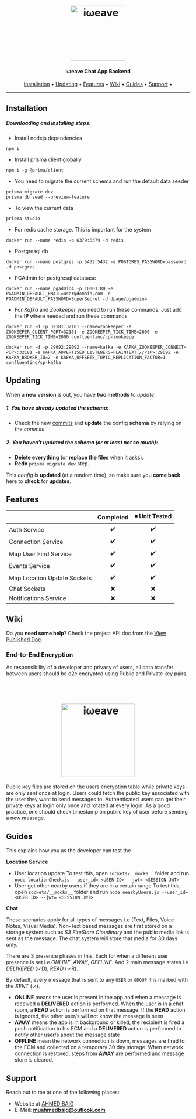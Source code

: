 <h1 align="center">
  <br>
  <a href="https://iweave.com"><img height=150 src="https://res.cloudinary.com/weavemasology/image/upload/v1626192849/logo/logo_wfkmdn.png" alt="iωeave"></a>
</h1>

<h4 align="center">iωeave Chat App Backend</h4>
      
<p align="center"> 
  <a href="#installation">Installation</a> •
  <a href="#updating">Updating</a> •
  <a href="#features">Features</a> • 
  <a href="#wiki">Wiki</a> •  
  <a href="#guides">Guides</a> •  
  <a href="#support">Support</a> • 
</p>

---

## Installation

##### Downloading and installing steps:
* Install nodejs dependencies 
```
npm i
```
* Install prisma client globally 
```
npm i -g @prima/client
```
* You need to migrate the current schema and run the default data seeder
```
prisma migrate dev
prisma db seed --preview-feature
```
* To view the current data
```
prisma studio
```
* For redis cache storage. This is important for the system
```
docker run --name redis -p 6379:6379 -d redis
```
* Postgresql db 
```
docker run --name postgres -p 5432:5432 -e POSTGRES_PASSWORD=password -d postgres
```
* PGAdmin for postgresql database
```
docker run --name pgadmin4 -p 10001:80 -e PGADMIN_DEFAULT_EMAIL=user@domain.com -e PGADMIN_DEFAULT_PASSWORD=SuperSecret -d dpage/pgadmin4
```
* For *Kafka* and *Zookeeper* you need to run these commands. Just add the **IP** where needed and run these commands

```
docker run -d -p 32181:32181 --name=zookeeper -e ZOOKEEPER_CLIENT_PORT=32181 -e ZOOKEEPER_TICK_TIME=2000 -e ZOOKEEPER_TICK_TIME=2000 confluentinc/cp-zookeeper
```

```
docker run -d -p 29092:29092 --name=kafka -e KAFKA_ZOOKEEPER_CONNECT=<IP>:32181 -e KAFKA_ADVERTISED_LISTENERS=PLAINTEXT://<IP>:29092 -e KAFKA_BROKER_ID=2 -e KAFKA_OFFSETS_TOPIC_REPLICATION_FACTOR=1 confluentinc/cp-kafka
``` 


## Updating

When a **new version** is out, you have **two methods** to _update_:

##### 1. You have already updated the schema:
* Check the new [commits](https://github.com/objectual/weave_backend/commits/master) and **update** the config **schema** by relying on the _commits_.

##### 2. You haven't updated the schema (or at least not so much):
* **Delete everything** (or **replace the files** when it asks).
* **Redo** `prisma migrate dev` step.

This _config_ is **updated** (at a random time), so make sure you **come back** here to **check** for **updates**.

## Features

|                            |      Completed     | ◾ Unit Tested    |
| -------------------------- | :----------------: | :-------------:  |
| Auth Service               |         ✔️         |        ✔️        |
| Connection Service         |         ✔️         |        ✔️        |
| Map User Find Service      |         ✔️         |        ✔️        |
| Events Service             |         ✔️         |        ✔️        |
| Map Location Update Sockets|         ✔️         |        ✔️        |
| Chat Sockets               |         ❌         |        ❌        |
| Notifications Service      |         ❌         |        ❌        |

## Wiki

Do you **need some help**? Check the project API doc from the [View Published Doc](https://documenter.getpostman.com/view/15958771/TzY69EUQ).

### End-to-End Encryption

As responsibility of a developer and privacy of users, all data transfer between users should be e2e encrypted using Public and Private key pairs.

<h1 align="center">
  <br>
  <a href="https://www.preveil.com/blog/public-and-private-key/"><img height=200 src="https://res.cloudinary.com/weavemasology/image/upload/v1626255087/end-to-end-encryption-1024x550_uggyvs.png" alt="iωeave"></a>
</h1>

Public key files are stored on the users encryption table while private keys are only sent once at login. 
Users could fetch the public key associated with the user they want to send messages to. 
Authenticated users can get their private keys at login only once and rotated at every login.
As a good practice, one should check timestamp on public key of user before sending a new message. 

## Guides

This explains how you as the developer can test the 

**Location Service**
- User location update
To test this, open `sockets/__mocks__` folder and run `node locationCheck.js --user_id= <USER ID> --jwt= <SESSION JWT>`
- User get other nearby users if they are in a certain range
To test this, open `sockets/__mocks__` folder and run `node nearbyUsers.js --user_id= <USER ID> --jwt= <SESSION JWT>`

**Chat**

These scenarios apply for all types of messages i.e (Text, Files, Voice Notes, Visual Media).
Non-Text based messages are first stored on a storage system such as *S3* *FireStore* *Cloudinary* and the public media link is sent as the message. The chat system will store that media for 30 days only.

There are 3 presence phases in this. Each for when a different user presence is set i.e *ONLINE*, *AWAY*, *OFFLINE*. And 2 main message states i.e *DELIVERED* (✓D), *READ* (✓R).

By default, every message that is sent to any `USER` or `GROUP` it is marked with the *SENT* (✓).

- **ONLINE** means the user is present in the app and when a message is received a **DELIVERED** action is performed. When the user is in a chat room, a **READ** action is performed on that message. If the **READ** action is ignored, the other user/s will not know the message is seen
- **AWAY** means the app is in background or killed, the recipient is fired a push notification to his FCM and a **DELIVERED** action is performed to notify other user/s about the message state 
- **OFFLINE** mean the network connection is down, messages are fired to the FCM and collected on a temporary 30 day storage. When network connection is restored, steps from **AWAY** are performed and message store is cleared. 


## Support

Reach out to me at one of the following places:

- Website at [AHMED BAIG](https://github.com/ahmedbaig) 
- E-Mail: **muahmedbaig@outlook.com**

